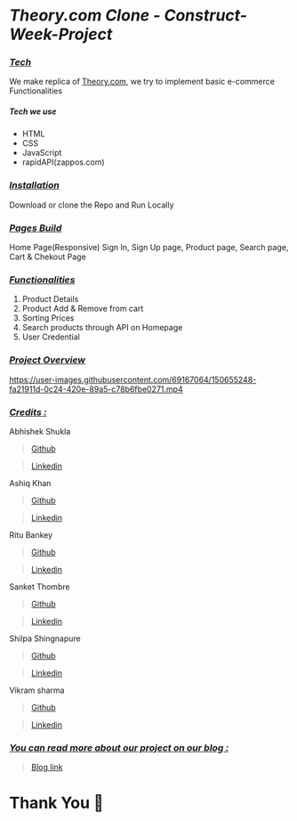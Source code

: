 # **_Theory.com Clone - Construct-Week-Project_**

### _<u>Tech</u>_

We make replica of <a href="https://www.theory.com" target="_blank">Theory.com</a>, we try to implement basic e-commerce Functionalities

<div style='page-break-after: always'></div>

##### Tech we use

- HTML
- CSS
- JavaScript
- rapidAPI(zappos.com)

<div style='page-break-after: always'></div>

### _<u>Installation</u>_

Download or clone the Repo and Run Locally

<div style='page-break-after: always'></div>

### _<u>Pages Build</u>_

Home Page(Responsive)
Sign In, Sign Up page,
Product page, Search page, Cart & Chekout Page

<div style='page-break-after: always'></div>

### _<u>Functionalities</u>_

1. Product Details
2. Product Add & Remove from cart
3. Sorting Prices
4. Search products through API on Homepage
5. User Credential

<div style='page-break-after: always'></div>

### _<u>Project Overview</u>_

https://user-images.githubusercontent.com/69167064/150655248-fa21911d-0c24-420e-89a5-c78b6fbe0271.mp4

<div style='page-break-after: always'></div>

### _<u>Credits :</u>_

Abhishek Shukla

> <a href="https://github.com/shuklabhisekh" target="_blank">Github</a>

> <a href="https://www.linkedin.com/in/shuklabhisekh/" target="_blank">Linkedin</a>

Ashiq Khan

> <a href="https://github.com/ashiq352" target="_blank">Github</a>

> <a href="https://www.linkedin.com/in/ashiq-khan-412709222" target="_blank">Linkedin</a>

Ritu Bankey

> <a href="https://github.com/Ritu1011" target="_blank">Github</a>

> <a href="https://www.linkedin.com/in/ritu-bankey-857160211/" target="_blank">Linkedin</a>

Sanket Thombre

> <a href="https://github.com/sanket008" target="_blank">Github</a>

> <a href="https://www.linkedin.com/in/sanket-thombre-13632b114" target="_blank">Linkedin</a>

Shilpa Shingnapure

> <a href="https://github.com/shilpashingnapure" target="_blank">Github</a>

> <a href="https://www.linkedin.com/in/shilpa-shingnapure-134b4320a/" target="_blank">Linkedin</a>

Vikram sharma

> <a href="https://github.com/vikram-sharma1" target="_blank">Github</a>

> <a href="https://www.linkedin.com/in/vikram--sharma/" target="_blank">Linkedin</a>

### _<u>You can read more about our project on our blog :</u>_

> <a href="" target="_blank">Blog link</a>

# Thank You :sparkling_heart:
